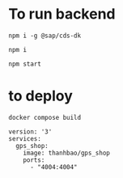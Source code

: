 # To run backend

```
npm i -g @sap/cds-dk
```

```
npm i
```

```
npm start
```

# to deploy 

```
docker compose build
```

```
version: '3'
services:
  gps_shop:
    image: thanhbao/gps_shop
    ports:
      - "4004:4004"

```




